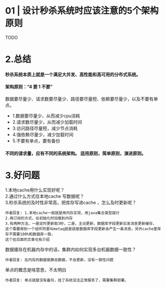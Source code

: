 # 01 \| 设计秒杀系统时应该注意的5个架构原则

TODO

# 2.总结

#### 秒杀系统本质上就是一个满足大并发、高性能和高可用的分布式系统。

#### 架构原则：“4 要 1 不要”

数据要尽量少、请求数要尽量少、路径要尽量短、依赖要尽量少，以及不要有单点。

* 1.数据要尽量少，从而减少cpu消耗
* 2.请求数尽量少，从而减少加载时间
* 3.访问路径尽量短，减少节点消耗
* 4.强依赖尽量少，减少加载时间
* 5.不要有单点，要有备份

#### 不同的请求量，应有不同的系统架构。 适用原则，简单原则，演进原则。

# 3.好问题

1.本地cache用什么实现好呢？  
2.通过什么方式往本地cache 写数据呢？  
3.秒杀系统的及时性非常高，把库存写进cache ，怎么及时更新呢？

```
作者回复: 1.本地cache一般就是用内存实现，用java集合类型就行
2.用订阅的方式，在初始化时加载到内存
3.有两种方法，一是定时更新取3秒，二是，主动更新，数据库字段更新后发消息更新缓存，
这个需要用到一个组件阿里叫metaq就是就是数据库字段更新会产生一条消息。另外cache里库存不需要100%和数据库一致，
这个在后面的文章也有介绍
```

数据缓存在机器内存中的话，集群内如何实现多台机器数据一致性？

```
作者回复: 在内存的数据是静态数据，不会更新，没有一致性问题
```

单点的概念是啥意思，不太明白

```
作者回复: 单点就是没有备份，挂了系统没法正常服务了，需要集群部署。
```



